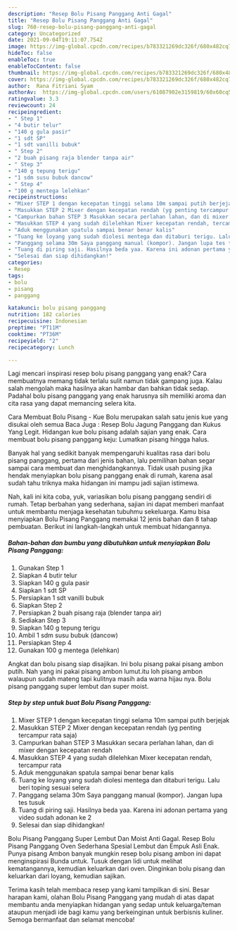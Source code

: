 ```yaml
---
description: "Resep Bolu Pisang Panggang Anti Gagal"
title: "Resep Bolu Pisang Panggang Anti Gagal"
slug: 760-resep-bolu-pisang-panggang-anti-gagal
category: Uncategorized
date: 2021-09-04T19:11:07.754Z
image: https://img-global.cpcdn.com/recipes/b783321269dc326f/680x482cq70/bolu-pisang-panggang-foto-resep-utama.jpg
hideToc: false
enableToc: true
enableTocContent: false
thumbnail: https://img-global.cpcdn.com/recipes/b783321269dc326f/680x482cq70/bolu-pisang-panggang-foto-resep-utama.jpg
cover: https://img-global.cpcdn.com/recipes/b783321269dc326f/680x482cq70/bolu-pisang-panggang-foto-resep-utama.jpg
author:  Rana Fitriani Syam
authorAv:  https://img-global.cpcdn.com/users/61087902e3159819/60x60cq50/avatar.jpg
ratingvalue: 3.3
reviewcount: 24
recipeingredient:
- " Step 1"
- "4 butir telur"
- "140 g gula pasir"
- "1 sdt SP"
- "1 sdt vanilli bubuk"
- " Step 2"
- "2 buah pisang raja blender tanpa air"
- " Step 3"
- "140 g tepung terigu"
- "1 sdm susu bubuk dancow"
- " Step 4"
- "100 g mentega lelehkan"
recipeinstructions:
- "Mixer STEP 1 dengan kecepatan tinggi selama 10m sampai putih berjejak"
- "Masukkan STEP 2 Mixer dengan kecepatan rendah (yg penting tercampur rata saja)"
- "Campurkan bahan STEP 3 Masukkan secara perlahan lahan, dan di mixer dengan kecepatan rendah"
- "Masukkan STEP 4 yang sudah dilelehkan Mixer kecepatan rendah, tercampur rata"
- "Aduk menggunakan spatula sampai benar benar kalis"
- "Tuang ke loyang yang sudah diolesi mentega dan ditaburi terigu. Lalu beri toping sesuai selera"
- "Panggang selama 30m Saya panggang manual (kompor). Jangan lupa tes tusuk"
- "Tuang di piring saji. Hasilnya beda yaa. Karena ini adonan pertama yang video sudah adonan ke 2"
- "Selesai dan siap dihidangkan!"
categories:
- Resep
tags:
- bolu
- pisang
- panggang

katakunci: bolu pisang panggang 
nutrition: 182 calories
recipecuisine: Indonesian
preptime: "PT11M"
cooktime: "PT36M"
recipeyield: "2"
recipecategory: Lunch

---
```



Lagi mencari inspirasi resep bolu pisang panggang yang enak? Cara membuatnya memang tidak terlalu sulit namun tidak gampang juga. Kalau salah mengolah maka hasilnya akan hambar dan bahkan tidak sedap. Padahal bolu pisang panggang yang enak harusnya sih memiliki aroma dan cita rasa yang dapat memancing selera kita.


Cara Membuat Bolu Pisang - Kue Bolu merupakan salah satu jenis kue yang disukai oleh semua Baca Juga : Resep Bolu Jagung Panggang dan Kukus Yang Legit. Hidangan kue bolu pisang adalah sajian yang enak. Cara membuat bolu pisang panggang keju: Lumatkan pisang hingga halus.

Banyak hal yang sedikit banyak mempengaruhi kualitas rasa dari bolu pisang panggang, pertama dari jenis bahan, lalu pemilihan bahan segar sampai cara membuat dan menghidangkannya. Tidak usah pusing jika hendak menyiapkan bolu pisang panggang enak di rumah, karena asal sudah tahu triknya maka hidangan ini mampu jadi sajian istimewa.


Nah, kali ini kita coba, yuk, variasikan bolu pisang panggang sendiri di rumah. Tetap berbahan yang sederhana, sajian ini dapat memberi manfaat untuk membantu menjaga kesehatan tubuhmu sekeluarga. Kamu bisa menyiapkan Bolu Pisang Panggang memakai 12 jenis bahan dan 8 tahap pembuatan. Berikut ini langkah-langkah untuk membuat hidangannya.

<!--inarticleads1-->

##### Bahan-bahan dan bumbu yang dibutuhkan untuk menyiapkan Bolu Pisang Panggang:

1. Gunakan  Step 1
1. Siapkan 4 butir telur
1. Siapkan 140 g gula pasir
1. Siapkan 1 sdt SP
1. Persiapkan 1 sdt vanilli bubuk
1. Siapkan  Step 2
1. Persiapkan 2 buah pisang raja (blender tanpa air)
1. Sediakan  Step 3
1. Siapkan 140 g tepung terigu
1. Ambil 1 sdm susu bubuk (dancow)
1. Persiapkan  Step 4
1. Gunakan 100 g mentega (lelehkan)


Angkat dan bolu pisang siap disajikan. Ini bolu pisang pakai pisang ambon putih. Nah yang ini pakai pisang ambon lumut.itu loh pisang ambon walaupun sudah mateng tapi kulitnya masih ada warna hijau nya. Bolu pisang panggang super lembut dan super moist. 

<!--inarticleads2-->

##### Step by step untuk buat Bolu Pisang Panggang:

1. Mixer STEP 1 dengan kecepatan tinggi selama 10m sampai putih berjejak
1. Masukkan STEP 2 Mixer dengan kecepatan rendah (yg penting tercampur rata saja)
1. Campurkan bahan STEP 3 Masukkan secara perlahan lahan, dan di mixer dengan kecepatan rendah
1. Masukkan STEP 4 yang sudah dilelehkan Mixer kecepatan rendah, tercampur rata
1. Aduk menggunakan spatula sampai benar benar kalis
1. Tuang ke loyang yang sudah diolesi mentega dan ditaburi terigu. Lalu beri toping sesuai selera
1. Panggang selama 30m Saya panggang manual (kompor). Jangan lupa tes tusuk
1. Tuang di piring saji. Hasilnya beda yaa. Karena ini adonan pertama yang video sudah adonan ke 2
1. Selesai dan siap dihidangkan!

Bolu Pisang Panggang Super Lembut Dan Moist Anti Gagal. Resep Bolu Pisang Panggang Oven Sederhana Spesial Lembut dan Empuk Asli Enak. Punya pisang Ambon banyak mungkin resep bolu pisang ambon ini dapat menginspirasi Bunda untuk. Tusuk dengan lidi untuk melihat kematangannya, kemudian keluarkan dari oven. Dinginkan bolu pisang dan keluarkan dari loyang, kemudian sajikan. 

Terima kasih telah membaca resep yang kami tampilkan di sini. Besar harapan kami, olahan Bolu Pisang Panggang yang mudah di atas dapat membantu anda menyiapkan hidangan yang sedap untuk keluarga/teman ataupun menjadi ide bagi kamu yang berkeinginan untuk berbisnis kuliner. Semoga bermanfaat dan selamat mencoba!
